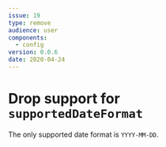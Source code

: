 ```yaml
---
issue: 19
type: remove
audience: user
components:
  - config
version: 0.0.6
date: 2020-04-24
---
```


# Drop support for `supportedDateFormat`

The only supported date format is `YYYY-MM-DD`.
